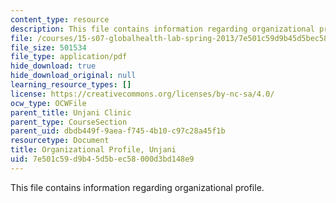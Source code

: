 ```yaml
---
content_type: resource
description: This file contains information regarding organizational profile.
file: /courses/15-s07-globalhealth-lab-spring-2013/7e501c59d9b45d5bec58000d3bd148e9_MIT15_S07S13_org_prof_unj.pdf
file_size: 501534
file_type: application/pdf
hide_download: true
hide_download_original: null
learning_resource_types: []
license: https://creativecommons.org/licenses/by-nc-sa/4.0/
ocw_type: OCWFile
parent_title: Unjani Clinic
parent_type: CourseSection
parent_uid: dbdb449f-9aea-f745-4b10-c97c28a45f1b
resourcetype: Document
title: Organizational Profile, Unjani
uid: 7e501c59-d9b4-5d5b-ec58-000d3bd148e9
---
```

This file contains information regarding organizational profile.